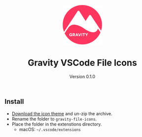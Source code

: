 <p align="center">
  <img alt="Gravity VSCode Theme" src="https://github.com/frankyonnetti/gravity-file-icons/blob/main/gravity-fileicon.png?raw=true" width="128" />
</p>
<h1 align="center">
  Gravity VSCode File Icons
</h1>

<p align="center">Version 0.1.0</p>

<p align="center">
<img alt="" src="https://yonnetti-sublime.s3.amazonaws.com/gravity-vscode/the-icons.png" />
</p>

## Install

  - [Download the icon theme](https://github.com/frankyonnetti/gravity-file-icons/archive/refs/tags/0.1.1.zip) and un-zip the archive.
  - Rename the folder to `gravity-file-icons`.
  - Place the folder in the extenstions directory.
    - macOS: `~/.vscode/extensions`

